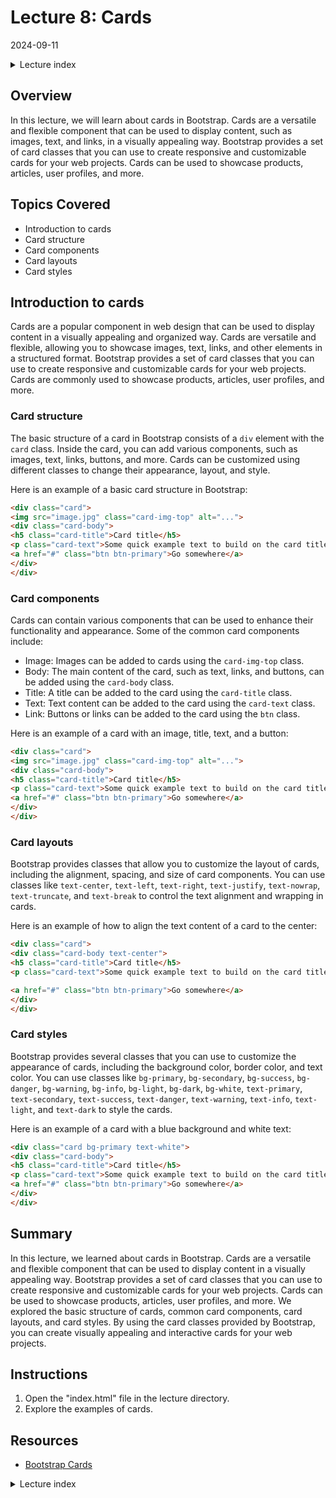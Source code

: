# Lecture 8: Cards
2024-09-11

<!--html_preserve--><details>
  <summary>Lecture index</summary>

- [Lecture 1: Introduction and Setup of Bootstrap 5](/lectures/lecture_01/lecture_01.md)
- [Lecture 2: Typography and Colors](/lectures/lecture_02/lecture_02.md)
- [Lecture 3: Buttons](/lectures/lecture_03/lecture_03.md)
- [Lecture 4: Utility Classes](/lectures/lecture_04/lecture_04.md)
- [Lecture 5: Containers](/lectures/lecture_05/lecture_05.md)
- [Lecture 6: Grid Layout](/lectures/lecture_06/lecture_06.md)
- [Lecture 7: Navbars and Forms](/lectures/lecture_07/lecture_07.md)
- [Lecture 8: Cards](/lectures/lecture_08/lecture_08.md)
- [Lecture 9: Accordions](/lectures/lecture_09/lecture_09.md)
- [Lecture 10: List Groups](/lectures/lecture_10/lecture_10.md)
- [Lecture 11: Icons](/lectures/lecture_11/lecture_11.md)
- [Lecture 12: Tooltips and Popovers](/lectures/lecture_12/lecture_12.md)

</details><!--/html_preserve-->


## Overview

In this lecture, we will learn about cards in Bootstrap. Cards are a versatile
and flexible component that can be used to display content, such as images,
text, and links, in a visually appealing way. Bootstrap provides a set of card
classes that you can use to create responsive and customizable cards for your
web projects. Cards can be used to showcase products, articles, user profiles,
and more. 

## Topics Covered

- Introduction to cards
- Card structure
- Card components
- Card layouts
- Card styles

## Introduction to cards

Cards are a popular component in web design that can be used to display content
in a visually appealing and organized way. Cards are versatile and flexible,
allowing you to showcase images, text, links, and other elements in a
structured format. Bootstrap provides a set of card classes that you can use to
create responsive and customizable cards for your web projects. Cards are
commonly used to showcase products, articles, user profiles, and more.


### Card structure

The basic structure of a card in Bootstrap consists of a `div` element with the
`card` class. Inside the card, you can add various components, such as images,
text, links, buttons, and more. Cards can be customized using different classes
to change their appearance, layout, and style.

Here is an example of a basic card structure in Bootstrap:

```html
<div class="card">
<img src="image.jpg" class="card-img-top" alt="...">
<div class="card-body">
<h5 class="card-title">Card title</h5>
<p class="card-text">Some quick example text to build on the card title and make up the bulk of the card's content.</p>
<a href="#" class="btn btn-primary">Go somewhere</a>
</div>
</div>
```

### Card components

Cards can contain various components that can be used to enhance their
functionality and appearance. Some of the common card components include:

- Image: Images can be added to cards using the `card-img-top` class.
- Body: The main content of the card, such as text, links, and buttons, can be
added using the `card-body` class.
- Title: A title can be added to the card using the `card-title` class.
- Text: Text content can be added to the card using the `card-text` class.
- Link: Buttons or links can be added to the card using the `btn` class.

Here is an example of a card with an image, title, text, and a button:

```html
<div class="card">
<img src="image.jpg" class="card-img-top" alt="...">
<div class="card-body">
<h5 class="card-title">Card title</h5>
<p class="card-text">Some quick example text to build on the card title and make up the bulk of the card's content.</p>
<a href="#" class="btn btn-primary">Go somewhere</a>
</div>
</div>
```

### Card layouts

Bootstrap provides classes that allow you to customize the layout of cards,
including the alignment, spacing, and size of card components. You can use
classes like `text-center`, `text-left`, `text-right`, `text-justify`,
`text-nowrap`, `text-truncate`, and `text-break` to control the text alignment
and wrapping in cards.

Here is an example of how to align the text content of a card to the center:

```html
<div class="card">
<div class="card-body text-center">
<h5 class="card-title">Card title</h5>
<p class="card-text">Some quick example text to build on the card title and make up the bulk of the card's content.</p>

<a href="#" class="btn btn-primary">Go somewhere</a>
</div>
</div>
```

### Card styles

Bootstrap provides several classes that you can use to customize the appearance
of cards, including the background color, border color, and text color. You can
use classes like `bg-primary`, `bg-secondary`, `bg-success`, `bg-danger`,
`bg-warning`, `bg-info`, `bg-light`, `bg-dark`, `bg-white`, `text-primary`,
`text-secondary`, `text-success`, `text-danger`, `text-warning`, `text-info`,
`text-light`, and `text-dark` to style the cards.

Here is an example of a card with a blue background and white text:

```html
<div class="card bg-primary text-white">
<div class="card-body">
<h5 class="card-title">Card title</h5>
<p class="card-text">Some quick example text to build on the card title and make up the bulk of the card's content.</p>
<a href="#" class="btn btn-primary">Go somewhere</a>
</div>
</div>
```

## Summary

In this lecture, we learned about cards in Bootstrap. Cards are a versatile and
flexible component that can be used to display content in a visually appealing
way. Bootstrap provides a set of card classes that you can use to create
responsive and customizable cards for your web projects. Cards can be used to
showcase products, articles, user profiles, and more. We explored the basic
structure of cards, common card components, card layouts, and card styles. By
using the card classes provided by Bootstrap, you can create visually appealing
and interactive cards for your web projects.


## Instructions

1. Open the "index.html" file in the lecture directory.
1. Explore the examples of cards.

## Resources

- [Bootstrap Cards](https://getbootstrap.com/docs/5.1/components/card/)



<!--html_preserve--><details>
  <summary>Lecture index</summary>

- [Lecture 1: Introduction and Setup of Bootstrap 5](/lectures/lecture_01/lecture_01.md)
- [Lecture 2: Typography and Colors](/lectures/lecture_02/lecture_02.md)
- [Lecture 3: Buttons](/lectures/lecture_03/lecture_03.md)
- [Lecture 4: Utility Classes](/lectures/lecture_04/lecture_04.md)
- [Lecture 5: Containers](/lectures/lecture_05/lecture_05.md)
- [Lecture 6: Grid Layout](/lectures/lecture_06/lecture_06.md)
- [Lecture 7: Navbars and Forms](/lectures/lecture_07/lecture_07.md)
- [Lecture 8: Cards](/lectures/lecture_08/lecture_08.md)
- [Lecture 9: Accordions](/lectures/lecture_09/lecture_09.md)
- [Lecture 10: List Groups](/lectures/lecture_10/lecture_10.md)
- [Lecture 11: Icons](/lectures/lecture_11/lecture_11.md)
- [Lecture 12: Tooltips and Popovers](/lectures/lecture_12/lecture_12.md)

</details><!--/html_preserve-->


